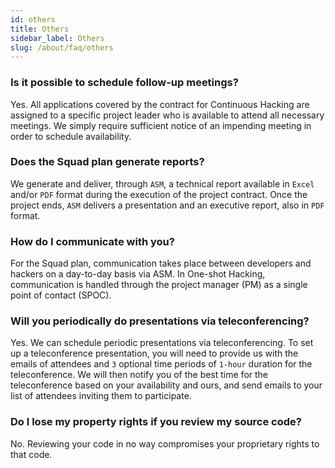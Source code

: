 ```yaml
---
id: others
title: Others
sidebar_label: Others
slug: /about/faq/others
---
```


### Is it possible to schedule follow-up meetings?
Yes.
All applications covered by the contract
for Continuous Hacking
are assigned to a specific project leader
who is available to attend all necessary meetings.
We simply require sufficient notice
of an impending meeting
in order to schedule availability.

### Does the Squad plan generate reports?
We generate and deliver,
through `ASM`,
a technical report
available in `Excel` and/or `PDF` format
during the execution
of the project contract.
Once the project ends,
`ASM` delivers a presentation
and an executive report,
also in `PDF` format.

### How do I communicate with you?
For the Squad plan,
communication takes place
between developers and hackers
on a day-to-day basis
via ASM.
In One-shot Hacking,
communication is handled
through the project manager (PM)
as a single point of contact (SPOC).

### Will you periodically do presentations via teleconferencing?
Yes.
We can schedule periodic presentations
via teleconferencing.
To set up a teleconference presentation,
you will need to provide us
with the emails of attendees
and `3` optional time periods
of `1-hour` duration
for the teleconference.
We will then notify you
of the best time for the teleconference
based on your availability and ours,
and send emails to your list of attendees
inviting them to participate.

### Do I lose my property rights if you review my source code?
No.
Reviewing your code
in no way compromises
your proprietary rights
to that code.
